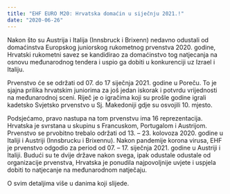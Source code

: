 ```yaml
---
title: "EHF EURO M20: Hrvatska domaćin u siječnju 2021.!"
date: "2020-06-26"
---
```


Nakon što su Austrija i Italija (Innsbruck i Brixenn) nedavno odustali od domaćinstva Europskog juniorskog rukometnog prvenstva 2020. godine, Hrvatski rukometni savez se kandidirao za domaćinstvo tog natjecanja na osnovu međunarodnog tendera i uspio ga dobiti u konkurenciji uz Izrael i Italiju.

Prvenstvo će se održati od 07. do 17 siječnja 2021. godine u Poreču. To je sjajna prilika hrvatskim juniorima za još jedan iskorak i potvrdu vrijednosti na međunarodnoj sceni. Riječ je o igračima koji su prošle godine igrali kadetsko Svjetsko prvenstvo u Sj. Makedoniji gdje su osvojili 10. mjesto.

Podsjećamo, pravo nastupa na tom prvenstvu ima 16 reprezentacija. Hrvatska je svrstana u skupinu s Francuskom, Portugalom i Austrijom. Prvenstvo se prvobitno trebalo održati od 13. – 23. kolovoza 2020. godine u Italiji i Austriji (Innsbrucku i Brixennu). Nakon pandemije korona virusa, EHF je prvenstvo odgodio za period od 07. – 17. siječnja 2021. godine u Austriji i Italiji. Budući su te dvije države nakon svega, ipak odustale odustale od organizacije prvenstva, Hrvatska je ponudila najpovoljnije uvjete i uspjela dobiti to natjecanje na međunarodnom natječaju.

O svim detaljima više u danima koji slijede.
